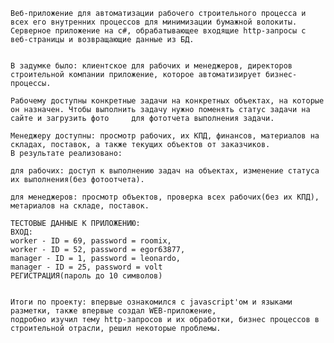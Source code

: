     Веб-приложение для автоматизации рабочего строительного процесса и всех его внутренних процессов для минимизации бумажной волокиты. 
    Серверное приложение на c#, обрабатывающее входящие http-запросы с веб-страницы и возвращающие данные из БД. 


    В задумке было: клиентское для рабочих и менеджеров, директоров строительной компании приложение, которое автоматизирует бизнес-процессы. 

    Рабочему доступны конкретные задачи на конкретных объектах, на которые он назначен. Чтобы выполнить задачу нужно поменять статус задачи на сайте и загрузить фото     для фототчета выполнения задачи.

    Менеджеру доступны: просмотр рабочих, их КПД, финансов, материалов на складах, поставок, а также текущих объектов от заказчиков.
    В результате реализовано:
  
    для рабочих: доступ к выполнению задач на объектах, изменение статуса их выполнения(без фотоотчета).

    для менеджеров: просмотр объектов, проверка всех рабочих(без их КПД), метариалов на складе, поставок.
  
    ТЕСТОВЫЕ ДАННЫЕ К ПРИЛОЖЕНИЮ:
    ВХОД:
    worker - ID = 69, password = roomix,
    worker - ID = 52, password = egor63877,
    manager - ID = 1, password = leonardo,
    manager - ID = 25, password = volt
    РЕГИСТРАЦИЯ(пароль до 10 символов)


    Итоги по проекту: впервые ознакомился с javascript'ом и языками разметки, также впервые создал WEB-приложение, 
    подробно изучил тему http-запросов и их обработки, бизнес процессов в строительной отрасли, решил некоторые проблемы.
